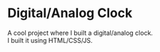 # Digital/Analog Clock

A cool project where I built a digital/analog clock.  
I built it using HTML/CSS/JS.
